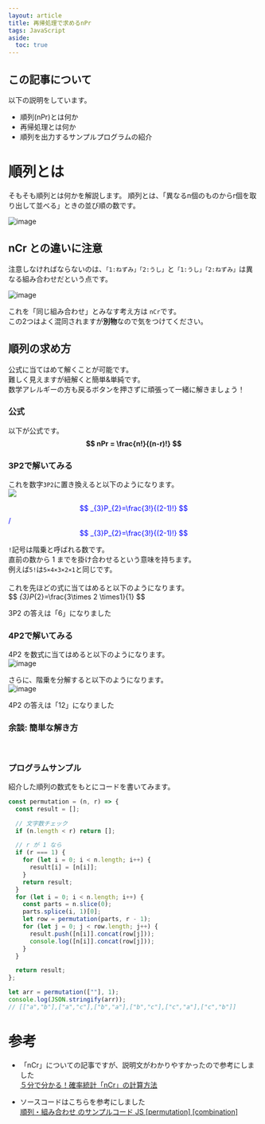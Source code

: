 ```yaml
---
layout: article
title: 再帰処理で求めるnPr
tags: JavaScript
aside:
  toc: true
---
```


<script type="text/javascript" src="//cdn.mathjax.org/mathjax/latest/MathJax.js?config=TeX-AMS-MML_HTMLorMML"></script>

## この記事について

以下の説明をしています。

-   順列(nPr)とは何か
-   再帰処理とは何か
-   順列を出力するサンプルプログラムの紹介

# 順列とは

そもそも順列とは何かを解説します。
順列とは、「異なるn個のものからr個を取り出して並べる」ときの並び順の数です。

![image](https://user-images.githubusercontent.com/44778704/87756385-ce6f8300-c843-11ea-8315-1d6f5ba5e241.png)

## nCr との違いに注意

注意しなければならないのは、`「1:ねずみ」「2:うし」`と`「1:うし」「2:ねずみ」`は異なる組み合わせだという点です。<br>

![image](https://user-images.githubusercontent.com/44778704/87757215-3d011080-c845-11ea-8f8a-fbdd8010266b.png)

これを「同じ組み合わせ」とみなす考え方は `nCr`です。<br>
この2つはよく混同されますが**別物**なので気をつけてください。

## 順列の求め方

公式に当てはめて解くことが可能です。<br>
難しく見えますが紐解くと簡単&単純です。<br>
数学アレルギーの方も戻るボタンを押さずに頑張って一緒に解きましょう！<br>

### 公式
以下が公式です。<br>
**$$ nPr = \frac{n!}{(n-r)!} $$**

### 3P2で解いてみる
これを数字`3P2`に置き換えると以下のようになります。<br>
<img src="https://latex.codecogs.com/gif.latex?\large&space;_{3}P_{2}=\frac{3!}{(3-2)!}" />

<font color="blue"> $$ _{3}P_{2}=\frac{3!}{(2-1)!} $$ </font>
<font color="blue"> /$$ _{3}P_{2}=\frac{3!}{(2-1)!} $$ </font>

`!`記号は階乗と呼ばれる数です。<br>
直前の数から 1 までを掛け合わせるという意味を持ちます。<br>
例えば`5!`は`5×4×3×2×1`と同じです。<br>
<br>
これを先ほどの式に当てはめると以下のようになります。<br>
\$$ _{3}P_{2}=\frac{3\times 2 \times1}{1} $$

3P2 の答えは「6」になりました

### 4P2で解いてみる

4P2 を数式に当てはめると以下のようになります。<br>
![image](https://user-images.githubusercontent.com/44778704/87762649-6f633b80-c84e-11ea-9c34-8b54f1705ab5.png)
<img src= "" />


さらに、階乗を分解すると以下のようになります。<br>
![image](https://user-images.githubusercontent.com/44778704/87762871-c0732f80-c84e-11ea-953e-22c5ecc1a347.png)
<img src= "" />


4P2 の答えは「12」になりました

### 余談: 簡単な解き方

<img src= "" />
<img src= "" />
<img src= "" />


### プログラムサンプル

紹介した順列の数式をもとにコードを書いてみます。

```js
const permutation = (n, r) => {
  const result = [];

  // 文字数チェック
  if (n.length < r) return [];

  // r が 1 なら
  if (r === 1) {
    for (let i = 0; i < n.length; i++) {
      result[i] = [n[i]];
    }
    return result;
  }
  for (let i = 0; i < n.length; i++) {
    const parts = n.slice(0);
    parts.splice(i, 1)[0];
    let row = permutation(parts, r - 1);
    for (let j = 0; j < row.length; j++) {
      result.push([n[i]].concat(row[j]));
      console.log([n[i]].concat(row[j]));
    }
  }

  return result;
};

let arr = permutation([""], 1);
console.log(JSON.stringify(arr));
// [["a","b"],["a","c"],["b","a"],["b","c"],["c","a"],["c","b"]]
```

# 参考

-   「nCr」についての記事ですが、説明文がわかりやすかったので参考にしました<br>
    [５分で分かる！確率統計「nCr」の計算方法](https://blog.apar.jp/data-analysis/3927/)

-   ソースコードはこちらを参考にしました<br>
    [順列・組み合わせ のサンプルコード JS \[permutation\] \[combination\]](https://tech-blog.s-yoshiki.com/entry/144#%E9%A0%86%E5%88%97---permutation)
